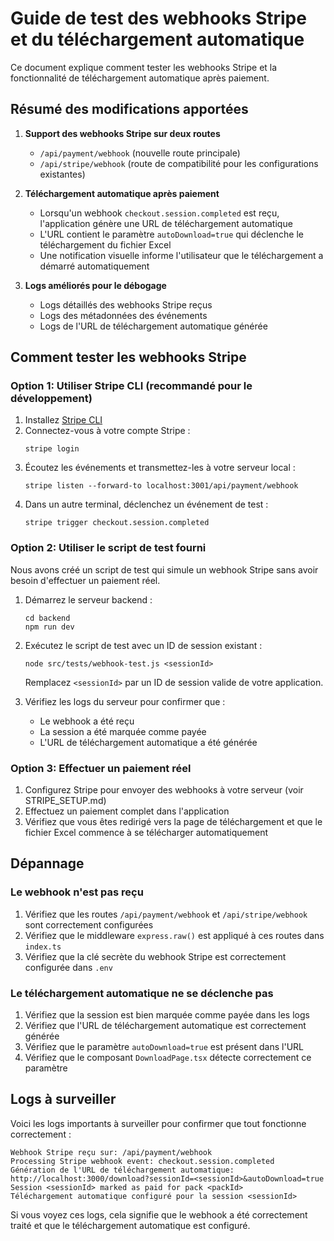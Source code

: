 # Guide de test des webhooks Stripe et du téléchargement automatique

Ce document explique comment tester les webhooks Stripe et la fonctionnalité de téléchargement automatique après paiement.

## Résumé des modifications apportées

1. **Support des webhooks Stripe sur deux routes**
   - `/api/payment/webhook` (nouvelle route principale)
   - `/api/stripe/webhook` (route de compatibilité pour les configurations existantes)

2. **Téléchargement automatique après paiement**
   - Lorsqu'un webhook `checkout.session.completed` est reçu, l'application génère une URL de téléchargement automatique
   - L'URL contient le paramètre `autoDownload=true` qui déclenche le téléchargement du fichier Excel
   - Une notification visuelle informe l'utilisateur que le téléchargement a démarré automatiquement

3. **Logs améliorés pour le débogage**
   - Logs détaillés des webhooks Stripe reçus
   - Logs des métadonnées des événements
   - Logs de l'URL de téléchargement automatique générée

## Comment tester les webhooks Stripe

### Option 1: Utiliser Stripe CLI (recommandé pour le développement)

1. Installez [Stripe CLI](https://stripe.com/docs/stripe-cli#install)
2. Connectez-vous à votre compte Stripe :
   ```
   stripe login
   ```
3. Écoutez les événements et transmettez-les à votre serveur local :
   ```
   stripe listen --forward-to localhost:3001/api/payment/webhook
   ```
4. Dans un autre terminal, déclenchez un événement de test :
   ```
   stripe trigger checkout.session.completed
   ```

### Option 2: Utiliser le script de test fourni

Nous avons créé un script de test qui simule un webhook Stripe sans avoir besoin d'effectuer un paiement réel.

1. Démarrez le serveur backend :
   ```
   cd backend
   npm run dev
   ```

2. Exécutez le script de test avec un ID de session existant :
   ```
   node src/tests/webhook-test.js <sessionId>
   ```
   
   Remplacez `<sessionId>` par un ID de session valide de votre application.

3. Vérifiez les logs du serveur pour confirmer que :
   - Le webhook a été reçu
   - La session a été marquée comme payée
   - L'URL de téléchargement automatique a été générée

### Option 3: Effectuer un paiement réel

1. Configurez Stripe pour envoyer des webhooks à votre serveur (voir STRIPE_SETUP.md)
2. Effectuez un paiement complet dans l'application
3. Vérifiez que vous êtes redirigé vers la page de téléchargement et que le fichier Excel commence à se télécharger automatiquement

## Dépannage

### Le webhook n'est pas reçu

1. Vérifiez que les routes `/api/payment/webhook` et `/api/stripe/webhook` sont correctement configurées
2. Vérifiez que le middleware `express.raw()` est appliqué à ces routes dans `index.ts`
3. Vérifiez que la clé secrète du webhook Stripe est correctement configurée dans `.env`

### Le téléchargement automatique ne se déclenche pas

1. Vérifiez que la session est bien marquée comme payée dans les logs
2. Vérifiez que l'URL de téléchargement automatique est correctement générée
3. Vérifiez que le paramètre `autoDownload=true` est présent dans l'URL
4. Vérifiez que le composant `DownloadPage.tsx` détecte correctement ce paramètre

## Logs à surveiller

Voici les logs importants à surveiller pour confirmer que tout fonctionne correctement :

```
Webhook Stripe reçu sur: /api/payment/webhook
Processing Stripe webhook event: checkout.session.completed
Génération de l'URL de téléchargement automatique: http://localhost:3000/download?sessionId=<sessionId>&autoDownload=true
Session <sessionId> marked as paid for pack <packId>
Téléchargement automatique configuré pour la session <sessionId>
```

Si vous voyez ces logs, cela signifie que le webhook a été correctement traité et que le téléchargement automatique est configuré.
